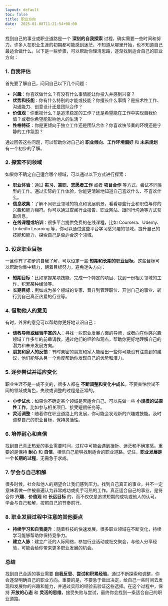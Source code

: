 ```yaml
---
layout: default
toc: false
title: 职业方向
date:  2025-01-08T11:21:54+08:00
---
```

 
找到自己的事业或职业道路是一个 **深刻的自我探索** 过程，确实需要一些时间和努力。许多人在职业生涯的初期都可能感到迷茫，不知道从哪里开始，也不知道自己最适合做什么。以下是一些步骤，可以帮助你理清思路，逐渐找到适合自己的职业方向：
<!--more-->
### 1. **自我评估**
首先要了解自己，问问自己以下几个问题：
- **兴趣**：你喜欢做什么？有没有什么事情能让你投入并感到兴奋？
- **优势和技能**：你有什么特别的才能或技能？你擅长什么事情？是技术性工作、沟通能力、创意设计还是团队合作？
- **价值观**：你重视什么？是追求稳定的工作？还是希望能在工作中实现自我价值？或者你希望能影响他人的生活？
- **性格特征**：你是更倾向于独立工作还是团队合作？你喜欢快节奏的环境还是宁静的工作氛围？

通过回答这些问题，可以帮助你对自己的 **职业倾向**、**工作环境偏好** 和 **未来规划** 有一个初步的了解。

### 2. **探索不同领域**
如果你不确定自己适合哪个领域，可以通过以下方式进行探索：
- **职业体验**：通过 **实习、兼职、志愿者工作** 或者 **项目合作** 等方式，尝试不同类型的工作。通过实际的工作体验，你能更清晰地知道自己喜欢什么、不喜欢什么。
- **信息收集**：了解不同职业领域的特点和发展前景，看看哪些行业和职位与你的兴趣和能力相符。你可以通过查阅行业报告、职业网站、跟同行沟通等方式获取信息。
- **在线课程或培训**：很多平台提供免费的在线课程，比如 Coursera、Udemy、LinkedIn Learning 等，你可以通过这些平台学习感兴趣的领域，提升自己的技能和能力，探索自己是否适合这个领域。

### 3. **设定职业目标**
一旦你有了初步的自我了解，可以设定一些 **短期和长期的职业目标**。这些目标可以帮助你集中精力，朝着目标努力，避免迷失方向：
- **短期目标**：比如掌握某项技能、完成一个特定的项目、找到一份相关领域的工作、积累某种经验等。
- **长期目标**：例如成为某个领域的专家、晋升到管理职位、开创自己的事业、转行到自己真正热爱的行业等。

### 4. **借助他人的意见**
有时，外界的意见可以帮助你更好地认识自己：
- **请教导师或经验丰富的人**：寻找一些职业发展方面的导师，或者向在你感兴趣领域工作多年的前辈请教。通过他们的经验和观点，帮助你更好地理解自己的潜力和未来发展方向。
- **朋友和家人的反馈**：有时亲密的朋友和家人能给出一些你可能没有注意到的建议，他们能够从另一个角度帮助你发现自己的优势和潜力。

### 5. **逐步尝试并适应变化**
职业生涯不是一成不变的，很多人都在 **不断调整和变化中成长**。不要害怕尝试不同的领域或角色，失败或调整的过程是正常的。
- **小步试水**：如果你不确定某个领域是否适合自己，可以先做一些 **小规模的试探性工作**，比如参与相关项目、接受短期任务等。
- **灵活调整**：随着你在职业道路上的发展，你可能会发现新的兴趣或技能。及时调整自己的职业目标，保持灵活性。

### 6. **培养耐心和自信**
找到自己真正热爱的事业需要时间，过程中可能会遇到挫折、迷茫和不确定感。重要的是保持 **耐心** 和 **自信**，相信自己能够找到适合的职业道路。记住，**职业发展是一个长期的过程**，无需急于求成。

### 7. **学会与自己和解**
很多时候，社会和他人的期望会让我们感到压力。找到自己真正的事业，并不一定意味着做一件被普遍认为非常成功或炙手可热的工作。真正适合自己的事业，是符合你 **兴趣**、**价值观** 和 **长远目标** 的，而不仅仅是追求短期的成功或他人的认可。学会与自己和解，按照自己的节奏前行。

### 8. **职业发展过程中注意的其他要点**
- **持续学习和自我提升**：随着科技的快速发展，很多职业领域在不断变化，持续学习能够帮助你保持竞争力。
- **建立人脉**：建立广泛的人际网络，参加行业活动或社交聚会，与他人分享经验，可能会给你带来更多职业发展的机会。

### 总结
找到自己合适的事业需要 **自我反思、尝试和积累经验**。通过不断探索和调整，你会逐渐明确自己的职业方向。重要的是，不要急于做出决定，给自己一些时间去发现和发展你的兴趣和能力，并通过实际的经验去验证这些选择。在这个过程中，保持 **开放的心态** 和 **灵活的思维**，接受失败与尝试，最终你会找到一条适合自己的职业道路。